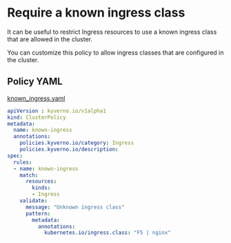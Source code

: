 # Require a known ingress class

It can be useful to restrict Ingress resources to use a known ingress class that are allowed in the cluster.

You can customize this policy to allow ingress classes that are configured in the cluster.

## Policy YAML 

[known_ingress.yaml](best_practices/known_ingress.yaml) 

````yaml
apiVersion : kyverno.io/v1alpha1
kind: ClusterPolicy
metadata:
  name: known-ingress
  annotations:
    policies.kyverno.io/category: Ingress
    policies.kyverno.io/description: 
spec:
  rules:
  - name: known-ingress
    match:
      resources:
        kinds:
        - Ingress
    validate:
      message: "Unknown ingress class"
      pattern:
        metadata:
          annotations:
            kubernetes.io/ingress.class: "F5 | nginx"
````
